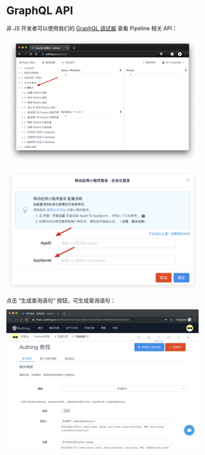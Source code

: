 # GraphQL API

非 JS 开发者可以使用我们的 [GraphQL 调试器](https://authing.cn/graphiql/) 查看 Pipeline 相关 API：

![](../../.gitbook/assets/image%20%2888%29.png)

![](../../.gitbook/assets/image%20%28159%29.png)

点击 “生成查询语句“ 按钮，可生成查询语句：

![](../../.gitbook/assets/image%20%28176%29.png)



